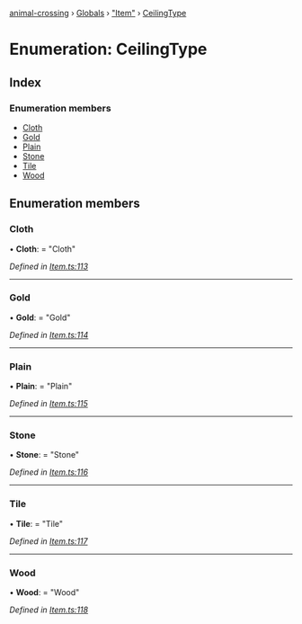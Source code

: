 [animal-crossing](../README.md) › [Globals](../globals.md) › ["Item"](../modules/_item_.md) › [CeilingType](_item_.ceilingtype.md)

# Enumeration: CeilingType

## Index

### Enumeration members

* [Cloth](_item_.ceilingtype.md#cloth)
* [Gold](_item_.ceilingtype.md#gold)
* [Plain](_item_.ceilingtype.md#plain)
* [Stone](_item_.ceilingtype.md#stone)
* [Tile](_item_.ceilingtype.md#tile)
* [Wood](_item_.ceilingtype.md#wood)

## Enumeration members

###  Cloth

• **Cloth**: = "Cloth"

*Defined in [Item.ts:113](https://github.com/Norviah/animal-crossing/blob/44de0e0/module/types/Item.ts#L113)*

___

###  Gold

• **Gold**: = "Gold"

*Defined in [Item.ts:114](https://github.com/Norviah/animal-crossing/blob/44de0e0/module/types/Item.ts#L114)*

___

###  Plain

• **Plain**: = "Plain"

*Defined in [Item.ts:115](https://github.com/Norviah/animal-crossing/blob/44de0e0/module/types/Item.ts#L115)*

___

###  Stone

• **Stone**: = "Stone"

*Defined in [Item.ts:116](https://github.com/Norviah/animal-crossing/blob/44de0e0/module/types/Item.ts#L116)*

___

###  Tile

• **Tile**: = "Tile"

*Defined in [Item.ts:117](https://github.com/Norviah/animal-crossing/blob/44de0e0/module/types/Item.ts#L117)*

___

###  Wood

• **Wood**: = "Wood"

*Defined in [Item.ts:118](https://github.com/Norviah/animal-crossing/blob/44de0e0/module/types/Item.ts#L118)*
